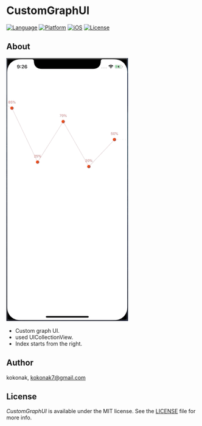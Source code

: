 # CustomGraphUI
[![Language](https://img.shields.io/badge/language-Swift%205-orange.svg?style=flat)](https://swift.org)
[![Platform](https://img.shields.io/badge/platform-iOS-blue.svg?style=flat)]()
[![iOS](https://img.shields.io/badge/iOS-12.0%2B-brightgreen.svg?style=flat)]()
[![License](https://img.shields.io/badge/license-MIT-blue.svg?style=flat)](https://github.com/kokonak/SlidingPuzzleView/blob/master/LICENSE)

## About
![](sample_image.gif)
- Custom graph UI.
- used UICollectionView.
- Index starts from the right.

## Author
kokonak, <a src="mailto:kokonak7@gmail.com">kokonak7@gmail.com</a>

## License
_CustomGraphUI_ is available under the MIT license. See the [LICENSE](https://github.com/kokonak/SlidingPuzzleView/blob/master/LICENSE) file for more info.
